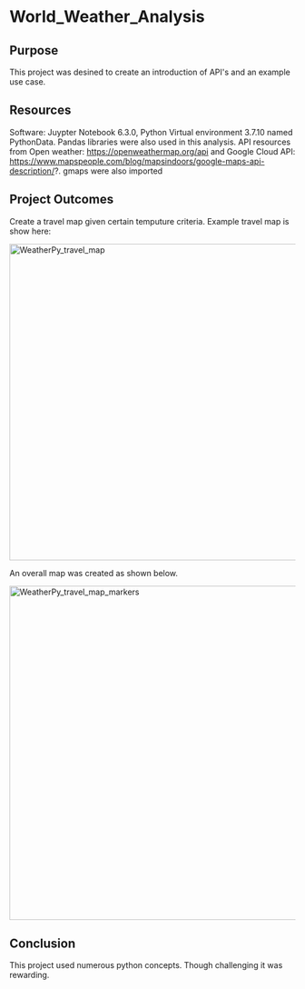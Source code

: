 # World_Weather_Analysis
## Purpose
This project was desined to create an introduction of API's and an example use case. 
## Resources
Software: Juypter Notebook 6.3.0, Python Virtual environment 3.7.10 named PythonData. Pandas libraries were also used in this analysis. API resources from Open weather: https://openweathermap.org/api and Google Cloud API: https://www.mapspeople.com/blog/mapsindoors/google-maps-api-description/?. gmaps were also imported
## Project Outcomes
Create a travel map given certain temputure criteria. Example travel map is show here:

<img width="557" alt="WeatherPy_travel_map" src="https://user-images.githubusercontent.com/90878901/139600431-5a4f205b-062b-4b20-bb18-b8c7e5f91d39.png">

An overall map was created as shown below.

<img width="588" alt="WeatherPy_travel_map_markers" src="https://user-images.githubusercontent.com/90878901/139600445-d22f50c7-8334-445b-a40a-24a1cda99ffb.png">

## Conclusion
This project used numerous python concepts. Though challenging it was rewarding. 

